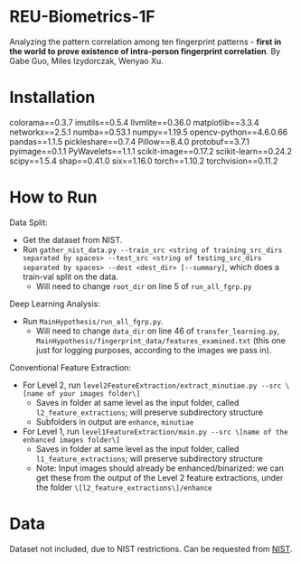 # REU-Biometrics-1F

Analyzing the pattern correlation among ten fingerprint patterns - **first in the world to prove existence of intra-person fingerprint correlation**. By Gabe Guo, Miles Izydorczak, Wenyao Xu.

# Installation

colorama==0.3.7
imutils==0.5.4
llvmlite==0.36.0
matplotlib==3.3.4
networkx==2.5.1
numba==0.53.1
numpy==1.19.5
opencv-python==4.6.0.66
pandas==1.1.5
pickleshare==0.7.4
Pillow==8.4.0
protobuf==3.7.1
pyimage==0.1.1
PyWavelets==1.1.1
scikit-image==0.17.2
scikit-learn==0.24.2
scipy==1.5.4
shap==0.41.0
six==1.16.0
torch==1.10.2
torchvision==0.11.2

# How to Run

Data Split:
- Get the dataset from NIST.
- Run ```gather_nist_data.py --train_src <string of training_src_dirs separated by spaces> --test_src <string of testing_src_dirs separated by spaces> --dest <dest_dir> [--summary]```, which does a train-val split on the data.
  - Will need to change ```root_dir``` on line 5 of ```run_all_fgrp.py```

Deep Learning Analysis:
- Run ```MainHypothesis/run_all_fgrp.py```. 
  - Will need to change ```data_dir``` on line 46 of ```transfer_learning.py```, ```MainHypothesis/fingerprint_data/features_examined.txt``` (this one just for logging purposes, according to the images we pass in).

Conventional Feature Extraction:
- For Level 2, run ```level2FeatureExtraction/extract_minutiae.py --src \[name of your images folder\]```
  - Saves in folder at same level as the input folder, called ```l2_feature_extractions```; will preserve subdirectory structure
  - Subfolders in output are ```enhance```, ```minutiae```
- For Level 1, run ```level1FeatureExtraction/main.py --src \[name of the enhanced images folder\]```
  - Saves in folder at same level as the input folder, called ```l1_feature_extractions```; will preserve subdirectory structure
  - Note: Input images should already be enhanced/binarized: we can get these from the output of the Level 2 feature extractions, under the folder ```\[l2_feature_extractions\]/enhance```

# Data

Dataset not included, due to NIST restrictions. Can be requested from [NIST](https://nigos.nist.gov/datasets/sd302/request). 
